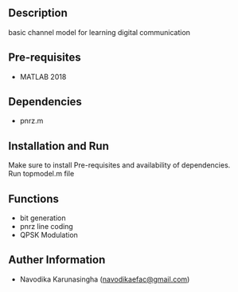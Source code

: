 ## Description
basic channel model for learning digital communication
## Pre-requisites
- MATLAB 2018

## Dependencies
- pnrz.m

## Installation and Run
Make sure to install Pre-requisites and availability of dependencies. <br/>
Run topmodel.m file

## Functions
- bit generation
- pnrz line coding
- QPSK Modulation
## Auther Information
- Navodika Karunasingha (navodikaefac@gmail.com)

